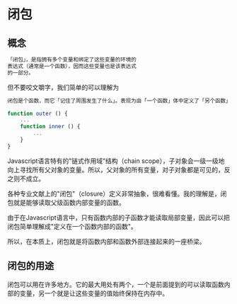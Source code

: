 # 闭包

## 概念

```js
「闭包」，是指拥有多个变量和绑定了这些变量的环境的
表达式（通常是一个函数），因而这些变量也是该表达式
的一部分。
```

但不要咬文嚼字，我们简单的可以理解为

```javascript
闭包是个函数，而它「记住了周围发生了什么」。表现为由「一个函数」体中定义了「另个函数」
```

```javascript
function outer () {
    ...
    function inner () {
        ...
    }
}
```

Javascript语言特有的"链式作用域"结构（chain scope），子对象会一级一级地向上寻找所有父对象的变量。所以，父对象的所有变量，对子对象都是可见的，反之则不成立。

各种专业文献上的"闭包"（closure）定义非常抽象，很难看懂。我的理解是，闭包就是能够读取父级函数内部变量的函数。

由于在Javascript语言中，只有函数内部的子函数才能读取局部变量，因此可以把闭包简单理解成"定义在一个函数内部的函数"。

所以，在本质上，闭包就是将函数内部和函数外部连接起来的一座桥梁。

## 闭包的用途

闭包可以用在许多地方。它的最大用处有两个，一个是前面提到的可以读取函数内部的变量，另一个就是让这些变量的值始终保持在内存中。